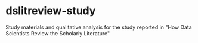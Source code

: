 # dslitreview-study
Study materials and qualitative analysis for the study reported in "How Data Scientists Review the Scholarly Literature"
